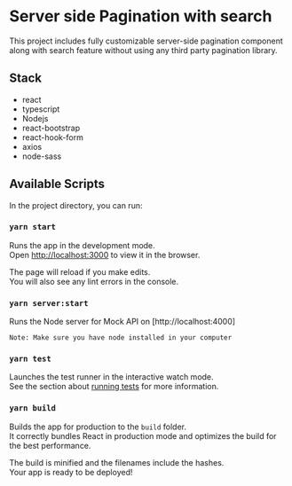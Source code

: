 # Server side Pagination with search

This project includes fully customizable server-side pagination component along with search feature without using any third party pagination library.

## Stack
- react
- typescript
- Nodejs
- react-bootstrap
- react-hook-form
- axios
- node-sass

## Available Scripts

In the project directory, you can run:

### `yarn start`

Runs the app in the development mode.\
Open [http://localhost:3000](http://localhost:3000) to view it in the browser.

The page will reload if you make edits.\
You will also see any lint errors in the console.

### `yarn server:start`

Runs the Node server for Mock API on [http://localhost:4000]

`Note: Make sure you have node installed in your computer`

### `yarn test`

Launches the test runner in the interactive watch mode.\
See the section about [running tests](https://facebook.github.io/create-react-app/docs/running-tests) for more information.

### `yarn build`

Builds the app for production to the `build` folder.\
It correctly bundles React in production mode and optimizes the build for the best performance.

The build is minified and the filenames include the hashes.\
Your app is ready to be deployed!
